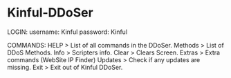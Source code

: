 # Kinful-DDoSer
LOGIN: 
username: Kinful 
password: Kinful

COMMANDS: 
HELP > List of all commands in the DDoSer. 
Methods > List of DDoS Methods. 
Info > Scripters info. 
Clear > Clears Screen. 
Extras > Extra commands (WebSite IP Finder) 
Updates > Check if any updates are missing. 
Exit > Exit out of Kinful DDoSer.
